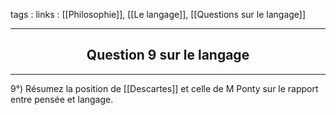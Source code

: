 tags : 
links : [[Philosophie]], [[Le langage]], [[Questions sur le langage]]

****

<h2 style="text-align: center;"> Question 9 sur le langage </h2>

****


9°) Résumez la position de [[Descartes]] et celle de M Ponty sur le rapport entre pensée et langage.